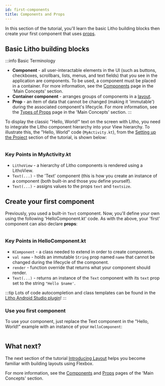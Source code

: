 ```yaml
---
id: first-components
title: Components and Props
---
```


In this section of the tutorial, you'll learn the basic Litho building blocks then create your first component that uses [props](../mainconcepts/props.mdx).

## Basic Litho building blocks

:::info Basic Terminology

* **Component** - all user-interactable elements in the UI (such as buttons, checkboxes, scrollbars, lists, menus, and text fields) that you see in the application are components. To be used, a component must be placed in a container.  For more information, see the [Components](../mainconcepts/components-basics.mdx) page in the 'Main Concepts' section.
* **Container component** - arranges groups of components in a [layout](introducing-layout.md).
* **Prop** - an item of data that cannot be changed (making it 'immutable') during the associated component's lifecycle. For more information, see the [Types of Props](../mainconcepts/props.mdx) page in the 'Main Concepts' section.
:::

To display the classic "Hello, World!" text on the screen with Litho, you need to integrate the Litho component hierarchy into your View hierarchy.
To illustrate this, the "Hello, World" code (`MyActivity.kt`), from the [Setting up the Project](project-setup.mdx) section of the tutorial, is shown below:

```kotlin file=sample/src/main/java/com/facebook/samples/litho/onboarding/MyActivity.kt start=start_example end=end_example
```

### Key Points in MyActivity.kt

* `LithoView` - a hierarchy of Litho components is rendered using a LithoView.
* `Text(...)` - the 'Text' component (this is how you create an instance of a component (both built-in and those you define yourself).
* `Text(...)` - assigns values to the props `text` and `textsize`.

## Create your first component

Previously, you used a built-in `Text` component. Now, you'll define your own using the following 'HelloComponent.kt' code. As with the above, your 'first' component can also declare **props**:

```kotlin file=sample/src/main/java/com/facebook/samples/litho/kotlin/documentation/HelloComponent.kt start=start_simple_example end=end_simple_example
```

### Key Points in HelloComponent.kt

* `KComponent` - a class needed to extend in order to create components.
* `val name` - holds an immutable `String` prop named `name` that cannot be changed during the lifecycle of the component.
* `render` - function override that returns what your component should render.
* `Text(...)` - returns an instance of the `Text` component with its `text` prop set to the string `"Hello $name'`.

:::tip
Lots of code autocompletion and class templates can be found in the [Litho Android Studio plugin](../devtools/android-studio-plugin.md)!
:::

### Use you first component

To use your component, just replace the Text component in the "Hello, World!" example with an instance of your `HelloComponent`:

```kotlin file=sample/src/main/java/com/facebook/samples/litho/onboarding/FirstComponentActivity.kt start=start_example end=end_example
```

## What next?

The next section of the tutorial [Introducing Layout](introducing-layout.md) helps you become familiar with building layouts using Flexbox.

For more information, see the [Components](../mainconcepts/components-basics.mdx) and [Props](../mainconcepts/props.mdx) pages of the 'Main Concepts' section.
